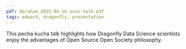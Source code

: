 ```yaml
---
pdf: Abraham_2015-04-16_osos-talk.pdf
tags: edward, dragonfly, presentation
---
```

This pecha kucha talk highlights how Dragonfly Data Science scientists enjoy the advantages of Open Source Open Society philosophy.
